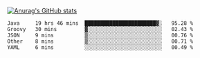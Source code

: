 [![Anurag's GitHub stats](https://github-readme-stats.vercel.app/api?username=sebasphere&count_private=true&theme=tokyonight)](https://github.com/anuraghazra/github-readme-stats)

<!--START_SECTION:waka-->
```text
Java     19 hrs 46 mins  ███████████████████████▓░   95.28 % 
Groovy   30 mins         ▓░░░░░░░░░░░░░░░░░░░░░░░░   02.43 % 
JSON     9 mins          ▒░░░░░░░░░░░░░░░░░░░░░░░░   00.76 % 
Other    8 mins          ▒░░░░░░░░░░░░░░░░░░░░░░░░   00.71 % 
YAML     6 mins          ░░░░░░░░░░░░░░░░░░░░░░░░░   00.49 % 
```
<!--END_SECTION:waka-->
